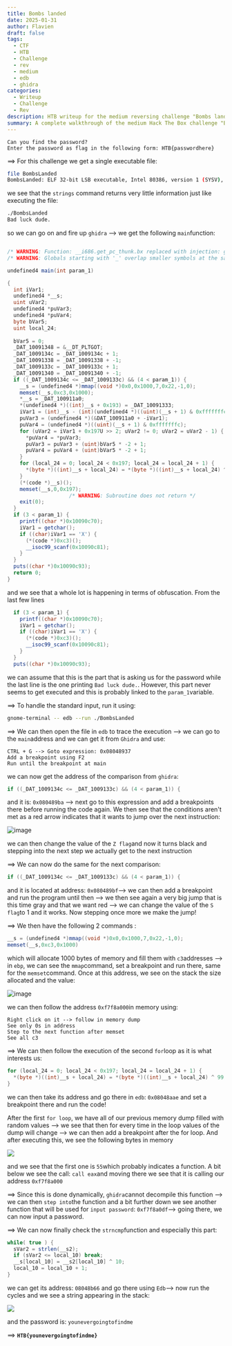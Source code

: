 ```yaml
---
title: Bombs landed
date: 2025-01-31
author: Flavien
draft: false
tags:
  - CTF
  - HTB
  - Challenge
  - rev
  - medium
  - edb
  - ghidra
categories:
  - Writeup
  - Challenge
  - Rev
description: HTB writeup for the medium reversing challenge "Bombs landed"
summary: A complete walkthrough of the medium Hack The Box challenge "Bombs landed"
---
```


```
Can you find the password?  
Enter the password as flag in the following form: HTB{passwordhere}
```

==> For this challenge we get a single executable file:

```bash
file BombsLanded 
BombsLanded: ELF 32-bit LSB executable, Intel 80386, version 1 (SYSV), for GNU/Linux 2.6.32, BuildID[sha1]=53d6c985990fd9b8ed4f1caf10ce7d64e14b2121, dynamically linked, interpreter /lib/ld-linux.so.2, no section header
```

we see that the `strings` command returns very little information just like executing the file:

```bash
./BombsLanded 
Bad luck dude.
```

so we can go on and fire up `ghidra` --> we get the following `main`function:

```c#

/* WARNING: Function: __i686.get_pc_thunk.bx replaced with injection: get_pc_thunk_bx */
/* WARNING: Globals starting with '_' overlap smaller symbols at the same address */

undefined4 main(int param_1)

{
  int iVar1;
  undefined4 *__s;
  uint uVar2;
  undefined4 *puVar3;
  undefined4 *puVar4;
  byte bVar5;
  uint local_24;
  
  bVar5 = 0;
  _DAT_10091348 = &__DT_PLTGOT;
  _DAT_1009134c = _DAT_1009134c + 1;
  _DAT_10091338 = _DAT_10091338 + -1;
  _DAT_1009133c = _DAT_1009133c + 1;
  _DAT_10091340 = _DAT_10091340 + -1;
  if ((_DAT_1009134c <= _DAT_1009133c) && (4 < param_1)) {
    __s = (undefined4 *)mmap((void *)0x0,0x1000,7,0x22,-1,0);
    memset(__s,0xc3,0x1000);
    *__s = _DAT_100911a0;
    *(undefined4 *)((int)__s + 0x193) = _DAT_10091333;
    iVar1 = (int)__s - (int)(undefined4 *)((uint)(__s + 1) & 0xfffffffc);
    puVar3 = (undefined4 *)(&DAT_100911a0 + -iVar1);
    puVar4 = (undefined4 *)((uint)(__s + 1) & 0xfffffffc);
    for (uVar2 = iVar1 + 0x197U >> 2; uVar2 != 0; uVar2 = uVar2 - 1) {
      *puVar4 = *puVar3;
      puVar3 = puVar3 + (uint)bVar5 * -2 + 1;
      puVar4 = puVar4 + (uint)bVar5 * -2 + 1;
    }
    for (local_24 = 0; local_24 < 0x197; local_24 = local_24 + 1) {
      *(byte *)((int)__s + local_24) = *(byte *)((int)__s + local_24) ^ 99;
    }
    (*(code *)__s)();
    memset(__s,0,0x197);
                    /* WARNING: Subroutine does not return */
    exit(0);
  }
  if (3 < param_1) {
    printf((char *)0x10090c70);
    iVar1 = getchar();
    if ((char)iVar1 == 'X') {
      (*(code *)0xc3)();
      __isoc99_scanf(0x10090c81);
    }
  }
  puts((char *)0x10090c93);
  return 0;
}
```

and we see that a whole lot is happening in terms of obfuscation. From the last few lines

```c#
  if (3 < param_1) {
    printf((char *)0x10090c70);
    iVar1 = getchar();
    if ((char)iVar1 == 'X') {
      (*(code *)0xc3)();
      __isoc99_scanf(0x10090c81);
    }
  }
  puts((char *)0x10090c93);
```

we can assume that this is the part that is asking us for the password while the last line is the one printing `Bad luck dude.`. However, this part never seems to get executed and this is probably linked to the `param_1`variable.

==> To handle the standard input, run it using:

```bash
gnome-terminal -- edb --run ./BombsLanded
```

==> We can then open the file in `edb` to trace the execution --> we can go to the `main`address and we can get it from `Ghidra` and use:

```
CTRL + G --> Goto expression: 0x08048937
Add a breakpoint using F2
Run until the breakpoint at main
```

we can now get the address of the comparison from `ghidra`:

```c#
if ((_DAT_1009134c <= _DAT_1009133c) && (4 < param_1)) {
```

and it is: `0x080489ba` --> next go to this expression and add a breakpoints there before running the code again. We then see that the conditions aren't met as a red arrow indicates that it wants to jump over the next instruction:

![image](BombsLanded.png)

we can then change the value of the `Z flag`and now it turns black and stepping into the next step we actually get to the next instruction

==> We can now do the same for the next comparison:

```c#
if ((_DAT_1009134c <= _DAT_1009133c) && (4 < param_1)) {
```

and it is located at address: `0x080489bf`--> we can then add a breakpoint and run the program until then --> we then see again a very big jump that is this time gray and that we want red --> we can change the value of the `S flag`to 1 and it works. Now stepping once more we make the jump!

==> We then have the following 2 commands :

```c#
__s = (undefined4 *)mmap((void *)0x0,0x1000,7,0x22,-1,0);
memset(__s,0xc3,0x1000)
```

which will allocate 1000 bytes of memory and fill them with `c3`addresses --> in `ebp`, we can see the `mmap`command, set a breakpoint and run there, same for the `memset`command. Once at this address, we see on the stack the size allocated and the value:

![image](BombsLanded_memset.png)

we can then follow the address `0xf7f8a000`in memory using:

```
Right click on it --> follow in memory dump
See only 0s in address
Step to the next function after memset
See all c3
```

==> We can then follow the execution of the second `for`loop as it is what interests us:

```c#
for (local_24 = 0; local_24 < 0x197; local_24 = local_24 + 1) {
  *(byte *)((int)__s + local_24) = *(byte *)((int)__s + local_24) ^ 99;
}
```

we can then take its address and go there in `edb`: `0x08048aae` and set a breakpoint there and run the code!

After the first `for loop`, we have all of our previous memory dump filled with random values --> we see that then for every time in the loop values of the dump will change --> we can then add a breakpoint after the for loop. And after executing this, we see the following bytes in memory

![](BombsLanded_memdump.png)

and we see that the first one is `55`which probably indicates a function. A bit below we see the call: `call eax`and moving there we see that it is calling our address `0xf7f8a000`

==> Since this is done dynamically, `ghidra`cannot decompile this function --> we can then `step into`the function and a bit further down we see another function that will be used for `input password`: `0xf7f8a0df`--> going there,  we can now input a password.

==> We can now finally check the `strncmp`function and especially this part:

```c#
while( true ) {
  sVar2 = strlen(__s2);
  if (sVar2 <= local_10) break;
  __s[local_10] = __s2[local_10] ^ 10;
  local_10 = local_10 + 1;
}
```

we can get its address: `08048b66` and go there using `Edb`--> now run the cycles and we see a string appearing in the stack:

![](BombsLanded_flag.png)

and the password is: `younevergoingtofindme`

==> **`HTB{younevergoingtofindme}`**
